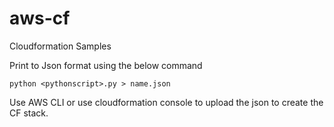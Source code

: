 # aws-cf
Cloudformation Samples

Print to Json format using the below command

````
python <pythonscript>.py > name.json
````

Use AWS CLI or use cloudformation console to upload the json to create the CF stack.
